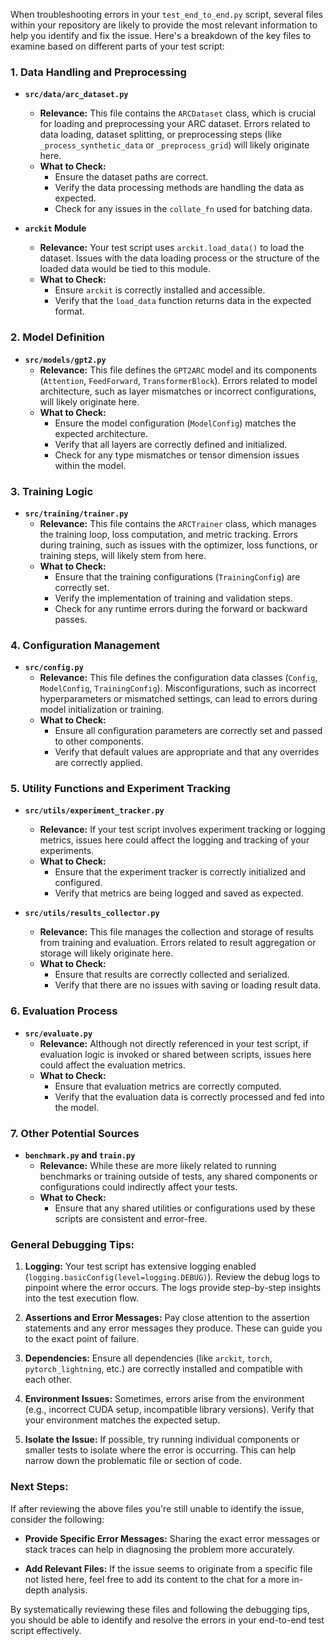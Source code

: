 When troubleshooting errors in your `test_end_to_end.py` script, several files within your repository are likely to provide the most relevant information to help you identify and fix the issue. Here's a breakdown of the key files to examine based on different parts of your test script:

### 1. **Data Handling and Preprocessing**

- **`src/data/arc_dataset.py`**
  - **Relevance:** This file contains the `ARCDataset` class, which is crucial for loading and preprocessing your ARC dataset. Errors related to data loading, dataset splitting, or preprocessing steps (like `_process_synthetic_data` or `_preprocess_grid`) will likely originate here.
  - **What to Check:**
    - Ensure the dataset paths are correct.
    - Verify the data processing methods are handling the data as expected.
    - Check for any issues in the `collate_fn` used for batching data.

- **`arckit` Module**
  - **Relevance:** Your test script uses `arckit.load_data()` to load the dataset. Issues with the data loading process or the structure of the loaded data would be tied to this module.
  - **What to Check:**
    - Ensure `arckit` is correctly installed and accessible.
    - Verify that the `load_data` function returns data in the expected format.

### 2. **Model Definition**

- **`src/models/gpt2.py`**
  - **Relevance:** This file defines the `GPT2ARC` model and its components (`Attention`, `FeedForward`, `TransformerBlock`). Errors related to model architecture, such as layer mismatches or incorrect configurations, will likely originate here.
  - **What to Check:**
    - Ensure the model configuration (`ModelConfig`) matches the expected architecture.
    - Verify that all layers are correctly defined and initialized.
    - Check for any type mismatches or tensor dimension issues within the model.

### 3. **Training Logic**

- **`src/training/trainer.py`**
  - **Relevance:** This file contains the `ARCTrainer` class, which manages the training loop, loss computation, and metric tracking. Errors during training, such as issues with the optimizer, loss functions, or training steps, will likely stem from here.
  - **What to Check:**
    - Ensure that the training configurations (`TrainingConfig`) are correctly set.
    - Verify the implementation of training and validation steps.
    - Check for any runtime errors during the forward or backward passes.

### 4. **Configuration Management**

- **`src/config.py`**
  - **Relevance:** This file defines the configuration data classes (`Config`, `ModelConfig`, `TrainingConfig`). Misconfigurations, such as incorrect hyperparameters or mismatched settings, can lead to errors during model initialization or training.
  - **What to Check:**
    - Ensure all configuration parameters are correctly set and passed to other components.
    - Verify that default values are appropriate and that any overrides are correctly applied.

### 5. **Utility Functions and Experiment Tracking**

- **`src/utils/experiment_tracker.py`**
  - **Relevance:** If your test script involves experiment tracking or logging metrics, issues here could affect the logging and tracking of your experiments.
  - **What to Check:**
    - Ensure that the experiment tracker is correctly initialized and configured.
    - Verify that metrics are being logged and saved as expected.

- **`src/utils/results_collector.py`**
  - **Relevance:** This file manages the collection and storage of results from training and evaluation. Errors related to result aggregation or storage will likely originate here.
  - **What to Check:**
    - Ensure that results are correctly collected and serialized.
    - Verify that there are no issues with saving or loading result data.

### 6. **Evaluation Process**

- **`src/evaluate.py`**
  - **Relevance:** Although not directly referenced in your test script, if evaluation logic is invoked or shared between scripts, issues here could affect the evaluation metrics.
  - **What to Check:**
    - Ensure that evaluation metrics are correctly computed.
    - Verify that the evaluation data is correctly processed and fed into the model.

### 7. **Other Potential Sources**

- **`benchmark.py` and `train.py`**
  - **Relevance:** While these are more likely related to running benchmarks or training outside of tests, any shared components or configurations could indirectly affect your tests.
  - **What to Check:**
    - Ensure that any shared utilities or configurations used by these scripts are consistent and error-free.

### **General Debugging Tips:**

1. **Logging:** Your test script has extensive logging enabled (`logging.basicConfig(level=logging.DEBUG)`). Review the debug logs to pinpoint where the error occurs. The logs provide step-by-step insights into the test execution flow.

2. **Assertions and Error Messages:** Pay close attention to the assertion statements and any error messages they produce. These can guide you to the exact point of failure.

3. **Dependencies:** Ensure all dependencies (like `arckit`, `torch`, `pytorch_lightning`, etc.) are correctly installed and compatible with each other.

4. **Environment Issues:** Sometimes, errors arise from the environment (e.g., incorrect CUDA setup, incompatible library versions). Verify that your environment matches the expected setup.

5. **Isolate the Issue:** If possible, try running individual components or smaller tests to isolate where the error is occurring. This can help narrow down the problematic file or section of code.

### **Next Steps:**

If after reviewing the above files you're still unable to identify the issue, consider the following:

- **Provide Specific Error Messages:** Sharing the exact error messages or stack traces can help in diagnosing the problem more accurately.
  
- **Add Relevant Files:** If the issue seems to originate from a specific file not listed here, feel free to add its content to the chat for a more in-depth analysis.

By systematically reviewing these files and following the debugging tips, you should be able to identify and resolve the errors in your end-to-end test script effectively.